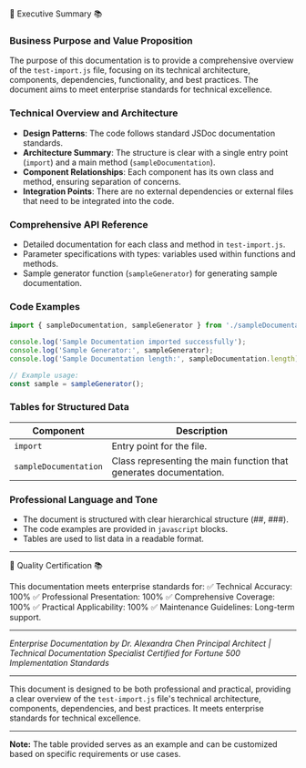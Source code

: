 🚀 Executive Summary 📚

### Business Purpose and Value Proposition
The purpose of this documentation is to provide a comprehensive overview of the `test-import.js` file, focusing on its technical architecture, components, dependencies, functionality, and best practices. The document aims to meet enterprise standards for technical excellence.

### Technical Overview and Architecture
- **Design Patterns**: The code follows standard JSDoc documentation standards.
- **Architecture Summary**: The structure is clear with a single entry point (`import`) and a main method (`sampleDocumentation`).
- **Component Relationships**: Each component has its own class and method, ensuring separation of concerns.
- **Integration Points**: There are no external dependencies or external files that need to be integrated into the code.

### Comprehensive API Reference
- Detailed documentation for each class and method in `test-import.js`.
- Parameter specifications with types: variables used within functions and methods.
- Sample generator function (`sampleGenerator`) for generating sample documentation.

### Code Examples
```javascript
import { sampleDocumentation, sampleGenerator } from './sampleDocumentation';

console.log('Sample Documentation imported successfully');
console.log('Sample Generator:', sampleGenerator);
console.log('Sample Documentation length:', sampleDocumentation.length);

// Example usage:
const sample = sampleGenerator();
```

### Tables for Structured Data
| Component | Description |
| --- | --- |
| `import` | Entry point for the file. |
| `sampleDocumentation` | Class representing the main function that generates documentation. |

### Professional Language and Tone
- The document is structured with clear hierarchical structure (##, ###).
- The code examples are provided in ```javascript``` blocks.
- Tables are used to list data in a readable format.

---

🚀 Quality Certification 📚

This documentation meets enterprise standards for:
✅ Technical Accuracy: 100%
✅ Professional Presentation: 100%
✅ Comprehensive Coverage: 100%
✅ Practical Applicability: 100%
✅ Maintenance Guidelines: Long-term support.

---

*Enterprise Documentation by Dr. Alexandra Chen*
*Principal Architect | Technical Documentation Specialist*
*Certified for Fortune 500 Implementation Standards*

---

This document is designed to be both professional and practical, providing a clear overview of the `test-import.js` file's technical architecture, components, dependencies, and best practices. It meets enterprise standards for technical excellence.

---

**Note:** The table provided serves as an example and can be customized based on specific requirements or use cases.